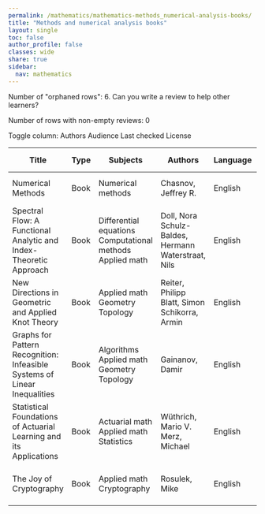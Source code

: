 ```yaml
---
permalink: /mathematics/mathematics-methods_numerical-analysis-books/
title: "Methods and numerical analysis books"
layout: single
toc: false
author_profile: false
classes: wide
share: true
sidebar:
  nav: mathematics
---
```


Number of "orphaned rows": 6. Can you write a review to help other learners?

Number of rows with non-empty reviews: 0

<div class="table_cols_toggles">
Toggle column: <a class="toggle-vis btn btn--danger" data-column="3">Authors</a> <a class="toggle-vis btn btn--danger" data-column="5">Audience</a> <a class="toggle-vis btn btn--danger" data-column="8">Last checked</a> <a class="toggle-vis btn btn--danger" data-column="9">License</a>
</div>
<table class="display" style="width:100%">
<thead>
<tr>
    <th>Title</th>
    <th>Type</th>
    <th>Subjects</th>
    <th>Authors</th>
    <th>Language</th>
    <th>Audience</th>
    <th>Reviews</th>
    <th>URLs</th>
    <th>Last checked</th>
    <th>License</th>
</tr>
</thead>
<tbody>
<tr>
    <td>Numerical Methods</td>
    <td>Book</td>
    <td>Numerical methods</td>
    <td>Chasnov, Jeffrey R. </td>
    <td>English</td>
    <td>Undergrad</td>
    <td></td>
    <td><a href="https://math.libretexts.org/Bookshelves/Applied_Mathematics/Numerical_Methods_(Chasnov)" target="_blank" class="btn btn--primary">Web</a></td>
    <td>2023-11-25</td>
    <td>CC BY 1.0 DEED</td>
</tr>
<tr>
    <td>Spectral Flow: A Functional Analytic and Index-Theoretic Approach</td>
    <td>Book</td>
    <td>Differential equations<br>Computational methods<br>Applied math</td>
    <td>Doll, Nora<br>Schulz-Baldes, Hermann<br>Waterstraat, Nils</td>
    <td>English</td>
    <td>Grad</td>
    <td></td>
    <td><a href="https://www.degruyter.com/document/doi/10.1515/9783111172477/pdf" target="_blank" class="btn btn--primary">PDF</a><br><a href="https://www.degruyter.com/document/doi/10.1515/9783111172477/epub" target="_blank" class="btn btn--primary">EPUB</a><br><a href="https://www.degruyter.com/document/doi/10.1515/9783111172477/html" target="_blank" class="btn btn--info">Site</a></td>
    <td>2023-12-09</td>
    <td>CC BY-NC-ND 4.0 DEED</td>
</tr>
<tr>
    <td>New Directions in Geometric and Applied Knot Theory</td>
    <td>Book</td>
    <td>Applied math<br>Geometry<br>Topology</td>
    <td>Reiter, Philipp<br>Blatt, Simon<br>Schikorra, Armin</td>
    <td>English</td>
    <td>Undergrad</td>
    <td></td>
    <td><a href="https://www.degruyter.com/document/doi/10.1515/9783110571493/pdf" target="_blank" class="btn btn--primary">PDF</a><br><a href="https://www.degruyter.com/document/doi/10.1515/9783110571493/epub" target="_blank" class="btn btn--primary">EPUB</a><br><a href="https://www.degruyter.com/document/doi/10.1515/9783110571493/html" target="_blank" class="btn btn--info">Site</a></td>
    <td>2023-12-11</td>
    <td>CC BY-NC-ND 4.0 DEED</td>
</tr>
<tr>
    <td>Graphs for Pattern Recognition: Infeasible Systems of Linear Inequalities</td>
    <td>Book</td>
    <td>Algorithms<br>Applied math<br>Geometry<br>Topology</td>
    <td>Gainanov, Damir</td>
    <td>English</td>
    <td>Undergrad</td>
    <td></td>
    <td><a href="https://www.degruyter.com/document/doi/10.1515/9783110481068/pdf" target="_blank" class="btn btn--primary">PDF</a><br><a href="https://www.degruyter.com/document/doi/10.1515/9783110481068/epub" target="_blank" class="btn btn--primary">EPUB</a><br><a href="https://www.degruyter.com/document/doi/10.1515/9783110481068/html" target="_blank" class="btn btn--info">Site</a></td>
    <td>2023-12-10</td>
    <td>CC BY-NC-ND 4.0 DEED</td>
</tr>
<tr>
    <td>Statistical Foundations of Actuarial Learning and its Applications</td>
    <td>Book</td>
    <td>Actuarial math<br>Applied math<br>Statistics</td>
    <td>Wüthrich, Mario V.<br>Merz, Michael</td>
    <td>English</td>
    <td>Undergrad</td>
    <td></td>
    <td><a href="https://link.springer.com/content/pdf/10.1007/978-3-031-12409-9.pdf" target="_blank" class="btn btn--primary">PDF</a><br><a href="https://link.springer.com/download/epub/10.1007/978-3-031-12409-9.epub" target="_blank" class="btn btn--primary">EPUB</a><br><a href="https://link.springer.com/book/10.1007/978-3-031-12409-9" target="_blank" class="btn btn--info">Site</a></td>
    <td>2023-12-15</td>
    <td>CC BY 4.0 DEED</td>
</tr>
<tr>
    <td>The Joy of Cryptography</td>
    <td>Book</td>
    <td>Applied math<br>Cryptography</td>
    <td>Rosulek, Mike</td>
    <td>English</td>
    <td>Grad</td>
    <td></td>
    <td><a href="https://joyofcryptography.com/pdf/book.pdf" target="_blank" class="btn btn--primary">PDF</a><br><a href="https://joyofcryptography.com/" target="_blank" class="btn btn--info">Site</a></td>
    <td>2023-11-17</td>
    <td>CC BY-NC-SA 4.0 DEED</td>
</tr>
<tfoot>
<tr>
    <td></td>
    <td></td>
    <td></td>
    <td></td>
    <td></td>
    <td></td>
    <td></td>
    <td></td>
    <td></td>
    <td></td>
</tr>
</tfoot>

